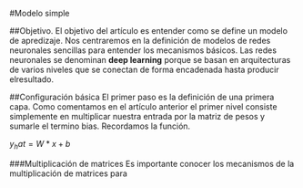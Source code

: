 #Modelo simple

##Objetivo.
El objetivo del artículo es entender como se define un modelo de apredizaje. Nos centraremos 
en la definición de modelos de redes neuronales sencillas para entender los mecanismos básicos.
Las redes neuronales se denominan **deep learning** porque se basan en arquitecturas de varios niveles que se
conectan de forma encadenada hasta producir elresultado.

##Configuración básica
El primer paso es la definición de una primera capa. Como comentamos en el artículo anterior 
el primer nivel consiste simplemente en multiplicar nuestra entrada por la matriz de pesos y sumarle 
el termino bias. Recordamos la función.

$y_hat=W*x + b$

###Multiplicación de matrices
Es importante conocer los mecanismos de la multiplicación de matrices para 
